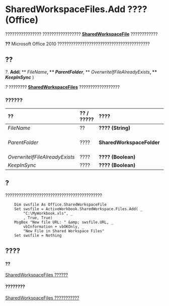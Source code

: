 
# SharedWorkspaceFiles.Add ???? (Office)

???????????????? ????????????????? **[SharedWorkspaceFile](44e0bbfa-145d-df71-928f-2333b54f1829.md)** ????????????


 **??**  Microsoft Office 2010 ?????????????????????????????????????????


## ??

 _?_. **Add**( ** _FileName_**, ** _ParentFolder_**, ** _OverwriteIfFileAlreadyExists_**, ** _KeepInSync_** )

 _?_ ???????? **[SharedWorkspaceFiles](5e2937f7-f794-dffb-a1ec-69ea9a9e3546.md)** ??????????????????


### ??????



|**??**|**?? / ?????**|**????**|**??**|
|:-----|:-----|:-----|:-----|
| _FileName_|??|**???? (String)**|?????????????????????????????????????|
| _ParentFolder_|????|**SharedWorkspaceFolder**|????????????? ?????? ????? ?????????????????????????????????????????????????????????????????????????? ?????? ????? ?????????????|
| _OverwriteIfFileAlreadyExists_|????|**???? (Boolean)**|**True ?** ???????????????????????? **false ???** ????|
| _KeepInSync_|????|**???? (Boolean)**|?????????????????? **??? true** ??????????? ?????????????? **false ???** ????|

## ?

???????????????????????????????????????????


```
    Dim swsfile As Office.SharedWorkspaceFile 
    Set swsfile = ActiveWorkbook.SharedWorkspace.Files.Add( _ 
        "C:\MyWorkbook.xls", _ 
        , True, True) 
    MsgBox "New file URL: " &amp; swsfile.URL, _ 
        vbInformation + vbOKOnly, _ 
        "New File in Shared Workspace Files" 
    Set swsfile = Nothing 

```


## ????


#### ??


[SharedWorkspaceFiles ??????](5e2937f7-f794-dffb-a1ec-69ea9a9e3546.md)
#### ????????


[SharedWorkspaceFiles ???????????](http://msdn.microsoft.com/library/30e841ce-c8f1-249a-3bc7-6f204be64536%28Office.15%29.aspx)